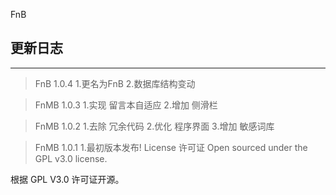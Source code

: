 FnB 

**更新日志**
----


----
>FnB 1.0.4
>1.更名为FnB
>2.数据库结构变动
>

>FnMB 1.0.3
>1.实现 留言本自适应
>2.增加 侧滑栏

>FnMB 1.0.2
>1.去除 冗余代码
>2.优化 程序界面
>3.增加 敏感词库

>FnMB 1.0.1 
>1.最初版本发布!
License 许可证
Open sourced under the GPL v3.0 license.

根据 GPL V3.0 许可证开源。
